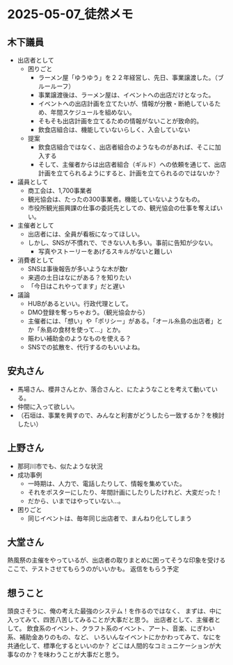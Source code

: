 # 2025-05-07_徒然メモ
## 木下議員
- 出店者として
  - 困りごと
    - ラーメン屋「ゆうゆう」を２２年経営し、先日、事業譲渡した。（ブルールーフ）
    - 事業譲渡後は、ラーメン屋は、イベントへの出店だけとなった。
    - イベントへの出店計画を立てたいが、情報が分散・断絶しているため、年間スケジュールを組めない。
    - そもそも出店計画を立てるための情報がないことが致命的。
    - 飲食店組合は、機能していないらしく、入会していない
  - 提案
    - 飲食店組合ではなく、出店者組合のようなものがあれば、そこに加入する
    - そして、主催者からは出店者組合（ギルド）への依頼を通じて、出店計画を立てられるようにすると、計画を立てられるのではないか？
- 議員として
  - 商工会は、1,700事業者
  - 観光協会は、たったの300事業者。機能していないようなもの。
  - 市役所観光振興課の仕事の委託先としての、観光協会の仕事を奪えばいい。
- 主催者として
  - 出店者には、全員が看板になってほしい。
  - しかし、SNSが不慣れで、できない人も多い。事前に告知が少ない。
    - 写真やストーリーをあげるスキルがないと難しい
- 消費者として
  - SNSは事後報告が多いような木が数r
  - 来週の土日はなにがある？を知りたい
  - 「今日はこれやってます」だと遅い
- 議論
  - HUBがあるといい。行政代理として。
  - DMO登録を奪っちゃおう。（観光協会から）
  - 主催者には、「想い」や「ポリシー」がある。「オール糸島の出店者」とか「糸島の食材を使って...」とか。
  - 賑わい補助金のようなものを使える？
  - SNSでの拡散を、代行するのもいいよね。

## 安丸さん
- 馬場さん、櫻井さんとか、落合さんと、にたようなことを考えて動いている。
- 仲間に入って欲しい。
- （石垣は、事業を興すので、みんなと利害がどうしたら一致するか？を検討したい）

## 上野さん
- 那珂川市でも、似たような状況
- 成功事例
  - 一時期は、人力で、電話したりして、情報を集めていた。
  - それをポスターにしたり、年間計画にしたりしたけれど、大変だった！
  - だから、いまではやっていない...。
- 困りごと
  - 同じイベントは、毎年同じ出店者で、まんねり化してしまう

## 大堂さん
熱風祭の主催をやっているが、出店者の取りまとめに困ってそうな印象を受ける
ここで、テストさせてもらうのがいいかも。
返信をもらう予定

## 想うこと
頭良さそうに、俺の考えた最強のシステム！を作るのではなく、
まずは、中に入ってみて、四苦八苦してみることが大事だと思う。
出店者として、主催者として。
飲食系のイベント、クラフト系のイベント、アート、音楽、にぎわい系、補助金ありのもの、など、
いろいんなイベントにかかわってみて、なにを共通化して、標準化するといいのか？
どこは人間的なコミュニケーションが大事なのか？を味わうことが大事だと思う。





